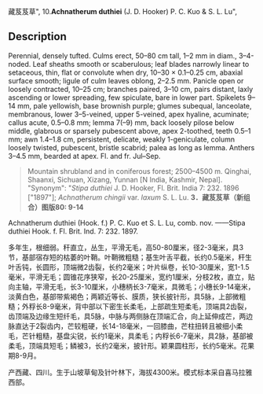 藏芨芨草",
10.**Achnatherum duthiei** (J. D. Hooker) P. C. Kuo & S. L. Lu",

## Description
Perennial, densely tufted. Culms erect, 50–80 cm tall, 1–2 mm in diam., 3–4-noded. Leaf sheaths smooth or scaberulous; leaf blades narrowly linear to setaceous, thin, flat or convolute when dry, 10–30 × 0.1–0.25 cm, abaxial surface smooth; ligule of culm leaves oblong, 2–2.5 mm. Panicle open or loosely contracted, 10–25 cm; branches paired, 3–10 cm, pairs distant, laxly ascending or lower spreading, few spiculate, bare in lower part. Spikelets 9–14 mm, pale yellowish, base brownish purple; glumes subequal, lanceolate, membranous, lower 3–5-veined, upper 5-veined, apex hyaline, acuminate; callus acute, 0.5–0.8 mm; lemma 7(–9) mm, back loosely pilose below middle, glabrous or sparsely pubescent above, apex 2-toothed, teeth 0.5–1 mm; awn 1.4–1.8 cm, persistent, delicate, weakly 1-geniculate, column loosely twisted, pubescent, bristle scabrid; palea as long as lemma. Anthers 3–4.5 mm, bearded at apex. Fl. and fr. Jul–Sep.

> Mountain shrubland and in coniferous forest; 2500–4500 m. Qinghai, Shaanxi, Sichuan, Xizang, Yunnan [N India, Kashmir, Nepal].
  "Synonym": "*Stipa duthiei* J. D. Hooker, Fl. Brit. India 7: 232. 1896 [\"1897\"]; *Achnatherum chingii* var. *laxum* S. L. Lu.
**3．藏芨芨草（新组合）图版80: 9-14**

Achnatherum duthiei (Hook. f.) P. C. Kuo et S. L. Lu, comb. nov. ——Stipa duthiei Hook. f. Fl. Brit. Ind. 7: 232. 1897.

多年生，根细弱。秆直立，丛生，平滑无毛，高50-80厘米，径2-3毫米，具3节，基部宿存短的枯萎的叶鞘。叶鞘微粗糙；基生叶舌平截，长约0.5毫米，秆生叶舌钝，长圆形，顶端微2齿裂，长约2毫米；叶片纵卷，长10-30厘米，宽1-1.5毫米，平滑无毛；圆锥花序狭窄，长20-25厘米，宽约1厘米，分枝2枚，直立，贴向主轴，平滑无毛，长3-10厘米，小穗柄长3-7毫米，具微毛；小穗长9-14毫米，淡黄白色，基部带紫褐色；两颖近等长、膜质，狭长披针形，具5脉，上部微粗糙；外稃长8-9毫米，背中部以下密生长柔毛，上部疏生短柔毛，顶端具2齿裂，齿顶端及边缘生短纤毛，具5脉，中脉与两侧脉在顶端汇合，向上延伸成芒，两边脉直达于2裂齿内，芒较粗硬，长14-18毫米，一回膝曲，芒柱扭转且被细小柔毛，芒针粗糙，基盘尖锐，长约1毫米，具柔毛；内稃长6-7毫米，具2脉，基部被柔毛，顶端具短毛；鳞被3，长约2毫米，披针形。颖果圆柱形，长约5毫米。花果期8-9月。

产西藏、四川。生于山坡草甸及针叶林下，海拔4300米。模式标本采自喜马拉雅西部。

